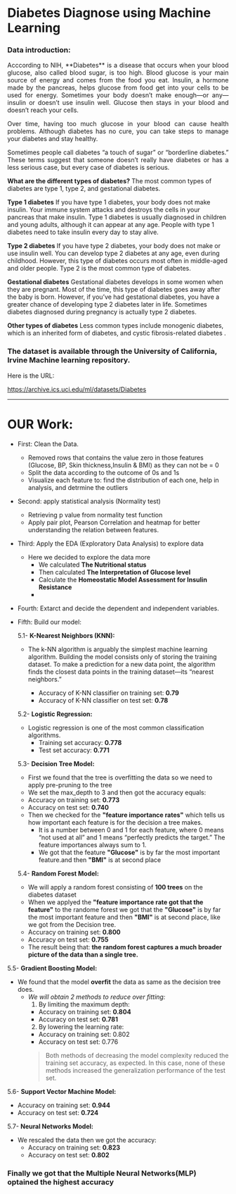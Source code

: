 # Diabetes Diagnose using Machine Learning
### Data introduction:

<p  style="text-align:justify">
Acccording to NIH, **Diabetes** is a disease that occurs when your blood glucose, also called blood sugar, is too high. Blood glucose is your main source of energy and comes from the food you eat. Insulin, a hormone made by the pancreas, helps glucose from food get into your cells to be used for energy. Sometimes your body doesn’t make enough—or any—insulin or doesn’t use insulin well. Glucose then stays in your blood and doesn’t reach your cells.
<p  style="text-align:justify">
Over time, having too much glucose in your blood can cause health problems. Although diabetes has no cure, you can take steps to manage your diabetes and stay healthy.
<p  style="text-align:justify">
Sometimes people call diabetes “a touch of sugar” or “borderline diabetes.” These terms suggest that someone doesn’t really have diabetes or has a less serious case, but every case of diabetes is serious.<p  style="text-align:justify">

**What are the different types of diabetes?**
The most common types of diabetes are type 1, type 2, and gestational diabetes.<p  style="text-align:justify">

**Type 1 diabetes**
If you have type 1 diabetes, your body does not make insulin. Your immune system attacks and destroys the cells in your pancreas that make insulin. Type 1 diabetes is usually diagnosed in children and young adults, although it can appear at any age. People with type 1 diabetes need to take insulin every day to stay alive.<p  style="text-align:justify">

**Type 2 diabetes**
If you have type 2 diabetes, your body does not make or use insulin well. You can develop type 2 diabetes at any age, even during childhood. However, this type of diabetes occurs most often in middle-aged and older people. Type 2 is the most common type of diabetes.<p  style="text-align:justify">

**Gestational diabetes**
Gestational diabetes develops in some women when they are pregnant. Most of the time, this type of diabetes goes away after the baby is born. However, if you’ve had gestational diabetes, you have a greater chance of developing type 2 diabetes later in life. Sometimes diabetes diagnosed during pregnancy is actually type 2 diabetes.<p  style="text-align:justify">

**Other types of diabetes**
Less common types include monogenic diabetes, which is an inherited form of diabetes, and cystic fibrosis-related diabetes .
<p  style="text-align:justify">


<h3>The dataset is available through the University of California, Irvine Machine learning repository.</h3>
  Here is the URL:

https://archive.ics.uci.edu/ml/datasets/Diabetes

----------------------------------------------------------------------

# OUR Work: 
- First: Clean the Data.
  - Removed rows that contains the value zero in those features (Glucose, BP, Skin thickness,Insulin & BMI) as they can not be = 0
  - Split the data according to the outcome of 0s and 1s
  - Visualize each feature to: find the distribution of each one, help in analysis, and detrmine the outliers 

- Second: apply statistical analysis (Normality test)
  - Retrieving p value from normality test function
  - Apply pair plot, Pearson Correlation and heatmap for better understanding the relation between features.

- Third: Apply the EDA (Exploratory Data Analysis) to explore data
  - Here we decided to explore the data more 
    - We calculated **The Nutritional status**
    - Then calculated **The Interpretation of Glucose level**
    - Calculate the **Homeostatic Model Assessment for Insulin Resistance**
    - 

- Fourth: Extarct and decide the dependent and independent variables. 

- Fifth: Build our model:

  5.1- **K-Nearest Neighbors (KNN):**
    - The k-NN algorithm is arguably the simplest machine learning algorithm. Building the model consists only of storing the training dataset. To make a prediction for a new data point, the algorithm finds the closest data points in the training dataset—its “nearest neighbors.”

      - Accuracy of K-NN classifier on training set: **0.79**
      - Accuracy of K-NN classifier on test set: **0.78**

  5.2- **Logistic Regression:**
    - Logistic regression is one of the most common classification algorithms.
      - Training set accuracy: **0.778**
      - Test set accuracy: **0.771**
  
  5.3- **Decision Tree Model:**
    - First we found that the tree is overfitting the data so we need to apply pre-pruning to the tree
    - We set the max_depth to 3 and then got the accuracy equals:
    - Accuracy on training set: **0.773**
    - Accuracy on test set: **0.740**
    - Then we checked for the **"feature importance rates"** which tells us how important each feature is for the decision a tree makes.
      - It is a number between 0 and 1 for each feature, where 0 means “not used at all” and 1 means “perfectly predicts the target.” The feature importances always sum to 1.
      - We got that the feature **"Glucose"** is by far the most important feature.and then **"BMI"** is at second place
  
  5.4- **Random Forest Model:**
    - We will apply a random forest consisting of **100 trees** on the diabetes dataset
    - When we applyed the **"feature importance rate  got that the feature"** to the randome forest we got that the **"Glucose"** is by far the most important feature and then **"BMI"** is at second place, like we got from the Decision tree.
    - Accuracy on training set: **0.800**
    - Accuracy on test set: **0.755**
    - The result being that: **the random forest captures a much broader picture of the data than a single tree.**

5.5- **Gradient Boosting Model:**
  - We found that the model **overfit** the data as same as the decision tree does.
    - *We will obtain 2 methods to reduce over fitting:*
      1. By limiting the maximum depth:
        - Accuracy on training set: **0.804**
        - Accuracy on test set: **0.781**
      2. By lowering the learning rate:
        - Accuracy on training set: 0.802
        - Accuracy on test set: 0.776
      > Both methods of decreasing the model complexity reduced the training set accuracy, as expected. In this case, none of these methods increased the generalization performance of the test set.

5.6- **Support Vector Machine Model:**
  - Accuracy on training set: **0.944**
  - Accuracy on test set: **0.724**

5.7- **Neural Networks Model:**
- We rescaled the data then we got the accuracy:
  - Accuracy on training set: **0.823**
  - Accuracy on test set: **0.802**

### Finally we got that the Multiple Neural Networks(MLP) optained the highest accuracy
